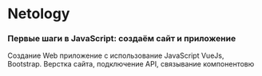 # Netology 
### Первые шаги в JavaScript: создаём сайт и приложение


Создание Web приложение с использование JavaScript VueJs, Bootstrap. Верстка сайта, подключение API, связывание компонентовю 
 
